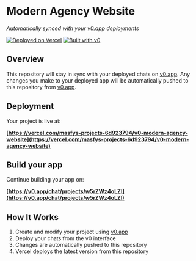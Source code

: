 # Modern Agency Website

*Automatically synced with your [v0.app](https://v0.app) deployments*

[![Deployed on Vercel](https://img.shields.io/badge/Deployed%20on-Vercel-black?style=for-the-badge&logo=vercel)](https://vercel.com/masfys-projects-6d923794/v0-modern-agency-website)
[![Built with v0](https://img.shields.io/badge/Built%20with-v0.app-black?style=for-the-badge)](https://v0.app/chat/projects/w5rZWz4oLZI)

## Overview

This repository will stay in sync with your deployed chats on [v0.app](https://v0.app).
Any changes you make to your deployed app will be automatically pushed to this repository from [v0.app](https://v0.app).

## Deployment

Your project is live at:

**[https://vercel.com/masfys-projects-6d923794/v0-modern-agency-website](https://vercel.com/masfys-projects-6d923794/v0-modern-agency-website)**

## Build your app

Continue building your app on:

**[https://v0.app/chat/projects/w5rZWz4oLZI](https://v0.app/chat/projects/w5rZWz4oLZI)**

## How It Works

1. Create and modify your project using [v0.app](https://v0.app)
2. Deploy your chats from the v0 interface
3. Changes are automatically pushed to this repository
4. Vercel deploys the latest version from this repository
